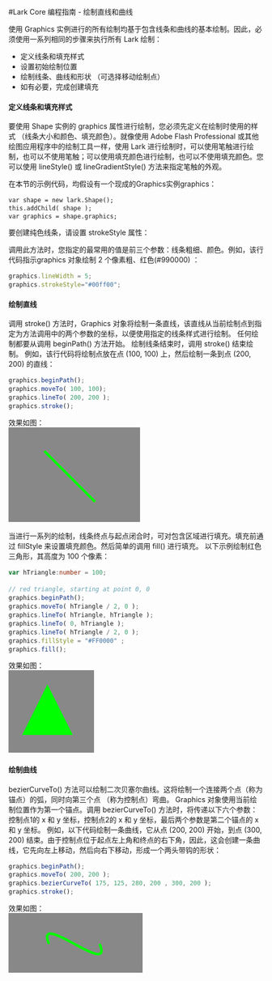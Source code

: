 #Lark Core 编程指南 - 绘制直线和曲线

使用 Graphics 实例进行的所有绘制均基于包含线条和曲线的基本绘制。因此，必须使用一系列相同的步骤来执行所有 
Lark 绘制：
 -  定义线条和填充样式
 -  设置初始绘制位置
 -  绘制线条、曲线和形状 （可选择移动绘制点）
 -  如有必要，完成创建填充
 
#### 定义线条和填充样式
要使用 Shape 实例的 graphics 属性进行绘制，您必须先定义在绘制时使用的样式 （线条大小和颜色、填充颜色）。就像使用 Adobe Flash Professional 或其他绘图应用程序中的绘制工具一样，使用 Lark 进行绘制时，可以使用笔触进行绘制，也可以不使用笔触；可以使用填充颜色进行绘制，也可以不使用填充颜色。您可以使用 lineStyle() 或 lineGradientStyle() 方法来指定笔触的外观。   

在本节的示例代码，均假设有一个现成的Graphics实例graphics：
```
var shape = new lark.Shape();
this.addChild( shape );
var graphics = shape.graphics;
```
要创建纯色线条，请设置 strokeStyle 属性：

调用此方法时，您指定的最常用的值是前三个参数：线条粗细、颜色。例如，该行代码指示graphics 对象绘制 2 个像素粗、红色(#990000) ：
``` TypeScript
graphics.lineWidth = 5;
graphics.strokeStyle="#00ff00";
```

#### 绘制直线
调用 stroke() 方法时，Graphics 对象将绘制一条直线，该直线从当前绘制点到指定为方法调用中的两个参数的坐标，以便使用指定的线条样式进行绘制。
任何绘制都要从调用 beginPath() 方法开始。
绘制线条结束时，调用 stroke() 结束绘制。
例如，该行代码将绘制点放在点 (100, 100) 上，然后绘制一条到点 (200, 200) 的直线：   
``` TypeScript
graphics.beginPath();
graphics.moveTo( 100, 100);
graphics.lineTo( 200, 200 );
graphics.stroke();
```
效果如图：  
![](image/9-2-graphics-line.jpg)

当进行一系列的绘制，线条终点与起点闭合时，可对包含区域进行填充。填充前通过 fillStyle 来设置填充颜色。然后简单的调用 fill() 进行填充。
以下示例绘制红色三角形，其高度为 100 个像素：
``` TypeScript
var hTriangle:number = 100; 

// red triangle, starting at point 0, 0 
graphics.beginPath();
graphics.moveTo( hTriangle / 2, 0 ); 
graphics.lineTo( hTriangle, hTriangle ); 
graphics.lineTo( 0, hTriangle ); 
graphics.lineTo( hTriangle / 2, 0 ); 
graphics.fillStyle = "#FF0000" ;
graphics.fill();
```
效果如图：  
![](image/9-2-graphics-triangle.jpg)

#### 绘制曲线
bezierCurveTo() 方法可以绘制二次贝塞尔曲线。这将绘制一个连接两个点（称为锚点）的弧，同时向第三个点 （称为控制点）弯曲。 Graphics 对象使用当前绘制位置作为第一个锚点。调用 bezierCurveTo() 方法时，将传递以下六个参数：控制点1的 x 和 y 坐标，控制点2的 x 和 y 坐标，最后两个参数是第二个锚点的 x 和 y 坐标。
例如，以下代码绘制一条曲线，它从点 (200, 200) 开始，到点 (300, 200) 结束。由于控制点位于起点左上角和终点的右下角，因此，这会创建一条曲线，它先向左上移动，然后向右下移动，形成一个两头带钩的形状：

``` TypeScript
graphics.beginPath();
graphics.moveTo( 200, 200 );
graphics.bezierCurveTo( 175, 125, 280, 200 , 300, 200 );
graphics.stroke();
```
效果如图：  
![](image/9-2-graphics-curve.jpg)



 